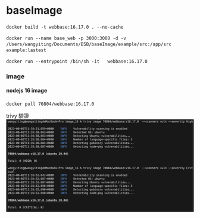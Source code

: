 # baseImage
```
docker build -t webbase:16.17.0 . --no-cache
```

```
docker run --name base_web -p 3000:3000 -d -v /Users/wangyiting/Documents/ESB/baseImage/example/src:/app/src  example:lastest
```
```
docker run --entrypoint /bin/sh -it   webbase:16.17.0
```
### image
#### nodejs 16 image
```
docker pull 70804/webbase:16.17.0
```

trivy 驗證
![](/doc/trivy_16.png)


